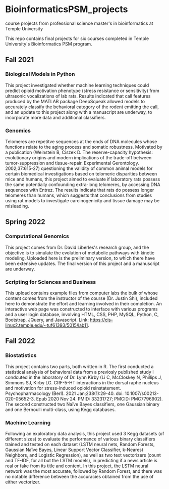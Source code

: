 # BioinformaticsPSM_projects
course projects from professional science master's in bioinformatics at Temple University

This repo contains final projects for six courses completed in Temple University's Bioinformatics PSM program.

## Fall 2021

### Biological Models in Python

This project investigated whether machine learning techniques could predict opioid motivation phenotype (stress resistance or sensitivity) from ultrasonic vocalizations of lab rats. Results indicated that call features produced by the MATLAB package DeepSqueak allowed models to accurately classify the behavioral category of the rodent emitting the call, and an update to this project along with a manuscript are underway, to incorporate more data and additional classifiers.

### Genomics

Telomeres are repetitve sequences at the ends of DNA molecules whose functions relate to the aging process and somatic robustness. Motivated by a publication (Weinstein B, Ciszek D. The reserve-capacity hypothesis: evolutionary origins and modern implications of the trade-off between tumor-suppression and tissue-repair. Experimental Gerontology. 2002;37:615-27) questioning the validity of common animal models for certain biomedical investigations based on telomeric disparities between mice and humans, this project aimed to evaluate if laboratory rats possess the same potentially confounding extra-long telomeres, by accessing DNA sequences with Entrez. The results indicate that rats do possess longer telomeres than humans, which suggests that conclusions from studies using rat models to investigate carcinogenicity and tissue damage may be misleading.

## Spring 2022

### Computational Genomics

This project comes from Dr. David Liberles's research group, and the objective is to simulate the evolution of metabolic pathways with kinetic modeling. Uploaded here is the preliminary version, to which there have been extensive updates. The final version of this project and a manuscript are underway.

### Scripting for Sciences and Business

This upload contains example files from computer labs the bulk of whose content comes from the instructor of the course (Dr. Justin Shi), included here to demonstrate the effort and learning involved in their completion. An interactive web page was constructed to interface with various programs and a user login database, involving HTML, CSS, PHP, MySQL, Python, C, Bootstrap, JQuery, and Javascript. Link: https://cis-linux2.temple.edu/~tuf61393/5015/lab11.

## Fall 2022

### Biostatistics

This project contains two parts, both written in R. The first conducted a statistical analysis of behavioral data from a previosly published study I condcuted in the laboratory of Dr. Lynn Kirby (Li C, McCloskey N, Phillips J, Simmons SJ, Kirby LG. CRF-5-HT interactions in the dorsal raphe nucleus and motivation for stress-induced opioid reinstatement. Psychopharmacology (Berl). 2021 Jan;238(1):29-40. doi: 10.1007/s00213-020-05652-3. Epub 2020 Nov 24. PMID: 33231727; PMCID: PMC7796902). The second constructed two Naïve Bayes classifiers, one Gaussian binary and one Bernoulli multi-class, using Kegg databases.

### Machine Learning

Following an exploratory data analysis, this project used 3 Kegg datasets (of different sizes) to evaluate the performance of various binary classifiers trained and tested on each dataset (LSTM neural nets, Random Forests, Gaussian Naïve Bayes, Linear Support Vector Classifier, k-Nearest Neighbors, and Logistic Regression), as well as two text vectorizers (count and TF-IDF, for all but the LSTM models), in predicting if a news article is real or fake from its title and content. In this project, the LSTM neural network was the most accurate, followed by Random Forest, and there was no notable difference between the accuracies obtained from the use of either vectorizer.
